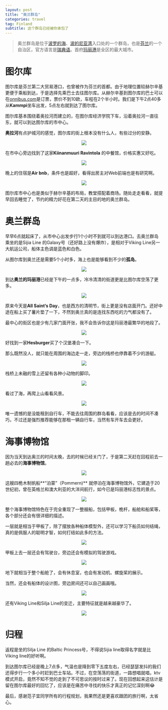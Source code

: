 ```yaml
---
layout: post
title: "奥兰群岛"
categories: travel
tag: Finland 
subtitle: 这个群岛已经被你承包了
---
```


> 奥兰群岛是位于[波罗的海](https://zh.wikipedia.org/wiki/%E6%B3%A2%E7%BE%85%E7%9A%84%E6%B5%B7)、[波的尼亚湾](https://zh.wikipedia.org/wiki/%E6%B3%A2%E7%9A%84%E5%B0%BC%E4%BA%9E%E7%81%A3)入口处的一个群岛，也是[芬兰](https://zh.wikipedia.org/wiki/%E8%8A%AC%E5%85%B0)的一个自治区，官方语言是[瑞典语](https://zh.wikipedia.org/wiki/%E7%91%9E%E5%85%B8%E8%AF%AD)。首府[玛丽港](https://zh.wikipedia.org/wiki/%E7%8E%9B%E4%B8%BD%E6%B8%AF)是全区的最大城市。



# 图尔库

图尔库是芬兰第二大贸易港口，也曾被作为芬兰的首都。由于地理位置较赫尔辛基更便于乘船到达，于是选择先乘巴士去往图尔库。从赫尔辛基到图尔库的巴士可以在[onnibus.com](http://www.onnibus.com/fi/index.htm)是订票，票价不到10欧，车程在2个半小时。我们是下午2点40多从**Kammpi**坐车出发，5点左右就到达了图尔库。

图尔库基本围绕着奥拉河而建立的，在图尔库经济学院下车，沿着奥拉河一直往东，就可以到达图尔库的市中心。

**奥拉河**有点护城河的感觉，图尔库的街上根本没有什么人，有些过分的安静。

<center><p><img src="../images/Aland/1.jpg" align="center"></p></center>

在市中心旁边找到了这家**Kiinanmuuri Ravintola** 的中餐馆，价格实惠又好吃。

<center><p><img src="../images/Aland/2.jpg" align="center"></p></center>

晚上的住宿是**Air bnb**，条件也是超好，看得出房主对Web前端也是有研究啊。

<center><p><img src="../images/Aland/3.jpg" align="center"></p></center>

图尔库市中心也是类似于赫尔辛基的布局，教堂搭配着商场。随处走走看看，就提早回去睡觉了，节约的精力好花在第二天的主目的地的奥兰群岛。



# 奥兰群岛

早早6点就起床了，从市中心出发步行1个小时不到就可以到达港口。去奥兰群岛乘坐的是Sijia Line 的Galaxy号（还好路上没有爆炸），是相对于Viking Line另一大航运公司，船体主色调是蓝色和白色。

从图尔库到奥兰还是需要5个小时多，海上也是能够看到不少的**孤岛**。

<center><p><img src="../images/Aland/4.jpg" align="center"></p></center>

到达**奥兰的玛丽港**已经是下午的一点多，冷冷清清的街道更是比图尔库空荡了更多。

<center><p><img src="../images/Aland/5.jpg" align="center"></p></center>

原来今天是**All Saint‘s Day**，也是西方的清明节，街上更是没有店面开门。还好中途在船上买了薯片垫了一下，不然到奥兰真的是连找东西吃的力气都没有了。

最中心的街区也是少有几家门面开张，我不会告诉你这是玛丽港最繁华的地段了。

<center><p><img src="../images/Aland/6.jpg" align="center"></p></center>

好找到一家**Hesburger**买了个汉堡凑合一下。

那么既然没人，就只能在周围的海边走一走，旁边的栈桥也停靠着不少的游艇。

<center><p><img src="../images/Aland/7.jpg" align="center"></p></center>

栈桥上未融的雪上还留有各种小动物的脚印。

<center><p><img src="../images/Aland/8.jpg" align="center"></p></center>

看过了海，再爬上山看看风景。

<center><p><img src="../images/Aland/9.jpg" align="center"></p></center>

唯一遗憾的是没能租到自行车，不能去往周围的群岛看看，应该是去的时间不凑巧，不过还是强烈推荐能够在那租一辆自行车，当然有车开车去会更好。



# 海事博物馆

因为当天到达奥兰的时间太晚，去的时候已经关门了，于是第二天赶在回程前去一趟必去的**海事博物馆**。

<center><p><img src="../images/Aland/11.jpg" align="center"></p></center>

这艘四桅木制帆船**“泊蒙”（Pommern)** 就停泊在海事博物馆外，它建造于20世纪初，曾在英格兰和澳大利亚的大洋间航行，如今已是玛丽港标志性的景点。

<center><p><img src="../images/Aland/10.jpg" align="center"></p></center>

整个海事博物馆特色在于完全重现了一整艘船，包括甲板，桅杆，船舱和船桨等，各个部分还会有很详细的描述。

一层就是相当于甲板了，除了摆放各种船体模型外，还可以学习下船员如何结绳，真的是佩服人的聪明才智，如何打结如此多的方法。

<center><p><img src="../images/Aland/13.jpg" align="center"></p></center>

甲板上去一层还会有驾驶台，旁边还会有模拟的驾驶游戏。

<center><p><img src="../images/Aland/12.jpg" align="center"></p></center>

地下就相当于整个船舱了，会有休息室，也会有发动机、螺旋桨的展示。

当然，还会有船体的设计图，旁边房间还可以自己画画哦。

<center><p><img src="../images/Aland/14.jpg" align="center"></p></center>

还有Viking Line和Silja Line的变迁，主要特征就是越来越豪华了。

<center><p><img src="../images/Aland/15.jpg" align="center"></p></center>



# 归程

返程是坐的Silja Line 的Baltic Princess号，不得说Sijia line取得名字就是比Viking line的好听啊。

到达图尔库已经是晚上7点多，气温也是降到零下五度左右，已经瑟瑟发抖的我们还得步行一个多小时赶到巴士车站。不过，在空荡荡的街道，一路想唱就唱，ktv模式开启，竟然不知不觉的走到了不可思议的按时过来了。现在回想起来这估计是留在图尔库最好的回忆了，应该是在痛苦中寻找的快乐才真正的记忆深刻啊:joy:

最后，感谢范子宜同学所有的行程规划，我果然还是更喜欢跟团的旅行啊，太省心。